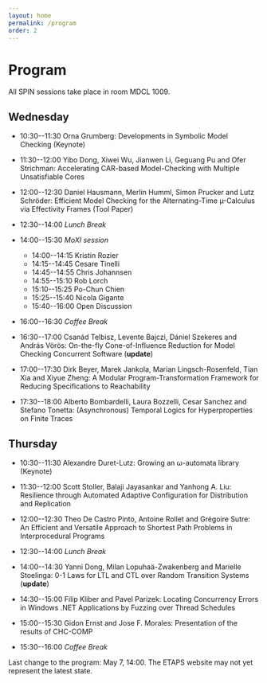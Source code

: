 ```yaml
---
layout: home
permalink: /program
order: 2
---
```


# Program

All SPIN sessions take place in room MDCL 1009.

## Wednesday

- 10:30--11:30 Orna Grumberg: Developments in Symbolic Model Checking (Keynote)
- 11:30--12:00 Yibo Dong, Xiwei Wu, Jianwen Li, Geguang Pu and Ofer Strichman: Accelerating CAR-based Model-Checking with Multiple Unsatisfiable Cores
- 12:00--12:30 Daniel Hausmann, Merlin Humml, Simon Prucker and Lutz Schröder: Efficient Model Checking for the Alternating-Time µ-Calculus via Effectivity Frames (Tool Paper)
- 12:30--14:00 *Lunch Break*

- 14:00--15:30 *MoXI session*
  - 14:00--14:15 Kristin Rozier
  - 14:15--14:45 Cesare Tinelli
  - 14:45--14:55 Chris Johannsen
  - 14:55--15:10 Rob Lorch
  - 15:10--15:25 Po-Chun Chien
  - 15:25--15:40 Nicola Gigante
  - 15:40--16:00 Open Discussion

- 16:00--16:30 *Coffee Break*

- 16:30--17:00 Csanád Telbisz, Levente Bajczi, Dániel Szekeres and András Vörös: On-the-fly Cone-of-Influence Reduction for Model Checking Concurrent Software (**update**)
- 17:00--17:30 Dirk Beyer, Marek Jankola, Marian Lingsch-Rosenfeld, Tian Xia and Xiyue Zheng: A Modular Program-Transformation Framework for Reducing Specifications to Reachability
- 17:30--18:00 Alberto Bombardelli, Laura Bozzelli, Cesar Sanchez and Stefano Tonetta: (Asynchronous) Temporal Logics for Hyperproperties on Finite Traces

## Thursday

- 10:30--11:30 Alexandre Duret-Lutz: Growing an ω-automata library (Keynote)
- 11:30--12:00 Scott Stoller, Balaji Jayasankar and Yanhong A. Liu: Resilience through Automated Adaptive Configuration for Distribution and Replication
- 12:00--12:30 Theo De Castro Pinto, Antoine Rollet and Grégoire Sutre: An Efficient and Versatile Approach to Shortest Path Problems in Interprocedural Programs
- 12:30--14:00 *Lunch Break*

- 14:00--14:30 Yanni Dong, Milan Lopuhaä-Zwakenberg and Marielle Stoelinga: 0-1 Laws for LTL and CTL over Random Transition Systems (**update**)
- 14:30--15:00 Filip Kliber and Pavel Parizek: Locating Concurrency Errors in Windows .NET Applications by Fuzzing over Thread Schedules
- 15:00--15:30 Gidon Ernst and Jose F. Morales: Presentation of the results of CHC-COMP

- 15:30--16:00 *Coffee Break*

Last change to the program: May 7, 14:00. The ETAPS website may not yet represent the latest state.